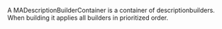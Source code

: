 A MADescriptionBuilderContainer is a container of descriptionbuilders. When building it applies all builders in prioritized order.
